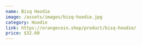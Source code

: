 ```yaml
---
name: Bisq Hoodie
image: /assets/images/bisq-hoodie.jpg
category: Hoodie
link: https://orangecoin.shop/product/bisq-hoodie/
price: $32.60
---
```

